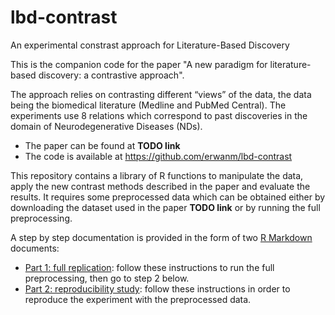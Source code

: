 # lbd-contrast
An experimental constrast approach for Literature-Based Discovery

This is the companion code for the paper "A new paradigm for literature-based discovery: a contrastive approach".

The approach relies on contrasting different “views” of the data, the data being the biomedical literature (Medline and PubMed Central). The experiments use 8 relations which correspond to past discoveries in the domain of Neurodegenerative Diseases (NDs).

- The paper can be found at **TODO link**
- The code is available at https://github.com/erwanm/lbd-contrast

This repository contains a library of R functions to manipulate the data, apply the new contrast methods described in the paper and evaluate the results. It requires some preprocessed data which can be obtained either by downloading the dataset used in the paper **TODO link** or by running the full preprocessing. 

A step by step documentation is provided in the form of two [R Markdown](https://rmarkdown.rstudio.com/) documents:

- [Part 1: full replication](part1-full-replication.html): follow these instructions to run the full preprocessing, then go to step 2 below.
- [Part 2: reproducibility study](part2-short-reproducibility-study.html): follow these instructions in order to reproduce the experiment with the preprocessed data.


